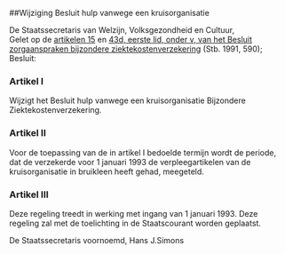 <meta http-equiv='Content-Type' content='text/html; charset=utf-8' />

##Wijziging Besluit hulp vanwege een kruisorganisatie

De Staatssecretaris van Welzijn, Volksgezondheid en Cultuur,  
Gelet op de [artikelen 15](../../../../../../../../AMvB/besluit/zorgaanspraken/bijzondere/ziektekostenverzekering/BWBR0005283/README.md) en [43d, eerste lid, onder v, van het Besluit zorgaanspraken bijzondere ziektekostenverzekering](../../../../../../../../AMvB/besluit/zorgaanspraken/bijzondere/ziektekostenverzekering/BWBR0005283/README.md) (Stb. 1991, 590);
Besluit:    

### Artikel  I  

Wijzigt het Besluit hulp vanwege een kruisorganisatie Bijzondere Ziektekostenverzekering.   

### Artikel  II  

Voor de toepassing van de in artikel I bedoelde termijn wordt de periode, dat de verzekerde voor 1 januari 1993 de verpleegartikelen van de kruisorganisatie in bruikleen heeft gehad, meegeteld.  

### Artikel  III  

Deze regeling treedt in werking met ingang van 1 januari 1993. Deze regeling zal met de toelichting in de Staatscourant worden geplaatst.  

De 
Staatssecretaris voornoemd, 
Hans J.Simons    
